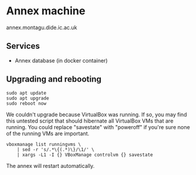 # Annex machine
annex.montagu.dide.ic.ac.uk

## Services
* Annex database (in docker container)

## Upgrading and rebooting
```
sudo apt update
sudo apt upgrade
sudo reboot now
```

We couldn't upgrade because VirtualBox was running. If so, you may find this
untested script that should hibernate all VirtualBox VMs that are running. You
could replace "savestate" with "poweroff" if you're sure none of the running VMs
are important.

```
vboxmanage list runningvms \
    | sed -r 's/.*\{(.*)\}/\1/' \
    | xargs -L1 -I {} VBoxManage controlvm {} savestate
```

The annex will restart automatically.